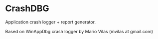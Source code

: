 # CrashDBG

Application crash logger + report generator. 

Based on WinAppDbg crash logger by Mario Vilas (mvilas at gmail.com)